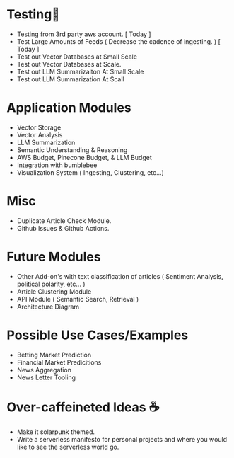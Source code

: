 # Testing🧪
* Testing from 3rd party aws account. [ Today ]
* Test Large Amounts of Feeds ( Decrease the cadence of ingesting. ) [ Today ]
* Test out Vector Databases at Small Scale
* Test out Vector Databases at Scale. 
* Test out LLM Summarizaiton At Small Scale
* Test out LLM Summarization At Scall


# Application Modules
* Vector Storage
* Vector Analysis
* LLM Summarization
* Semantic Understanding & Reasoning 
* AWS Budget, Pinecone Budget, & LLM Budget
* Integration with bumblebee
* Visualization System ( Ingesting, Clustering, etc...) 

# Misc
* Duplicate Article Check Module.
* Github Issues & Github Actions.

# Future Modules
* Other Add-on's with text classification of articles ( Sentiment Analysis, political polarity, etc... )
* Article Clustering Module
* API Module ( Semantic Search, Retrieval )
* Architecture Diagram

# Possible Use Cases/Examples
* Betting Market Prediction
* Financial Market Predicitions
* News Aggregation
* News Letter Tooling

# Over-caffeineted Ideas ☕
* Make it solarpunk themed.
* Write a serverless manifesto for personal projects and where you would like to see the serverless world go.